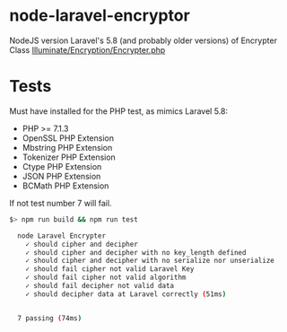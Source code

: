 # node-laravel-encryptor

NodeJS version Laravel's 5.8 (and probably older versions) of Encrypter 
Class
[Illuminate/Encryption/Encrypter.php](https://github.com/laravel/framework/blob/ad18538cd39a139d7aeee16c13062c8a4347141d/src/Illuminate/Encryption/Encrypter.php)


# Tests

Must have installed for the PHP test, as mimics Laravel 5.8:

* PHP >= 7.1.3
* OpenSSL PHP Extension
* Mbstring PHP Extension
* Tokenizer PHP Extension
* Ctype PHP Extension
* JSON PHP Extension
* BCMath PHP Extension

If not test number 7 will fail.

```sh
$> npm run build && npm run test

  node Laravel Encrypter
    ✓ should cipher and decipher
    ✓ should cipher and decipher with no key_length defined
    ✓ should cipher and decipher with no serialize nor unserialize
    ✓ should fail cipher not valid Laravel Key
    ✓ should fail cipher not valid algorithm
    ✓ should fail decipher not valid data
    ✓ should decipher data at Laravel correctly (51ms)


  7 passing (74ms)

```
